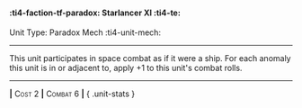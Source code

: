 #### :ti4-faction-tf-paradox: **Starlancer XI** :ti4-te:

Unit Type: Paradox Mech :ti4-unit-mech: 

---

This unit participates in space combat as if it were a ship. 
For each anomaly this unit is in or adjacent to, apply +1 to this unit's combat rolls.

---

__|__ <span style="font-variant:small-caps;">Cost 2</span> __|__ <span style="font-variant:small-caps;">Combat 6</span> __|__
{ .unit-stats }
